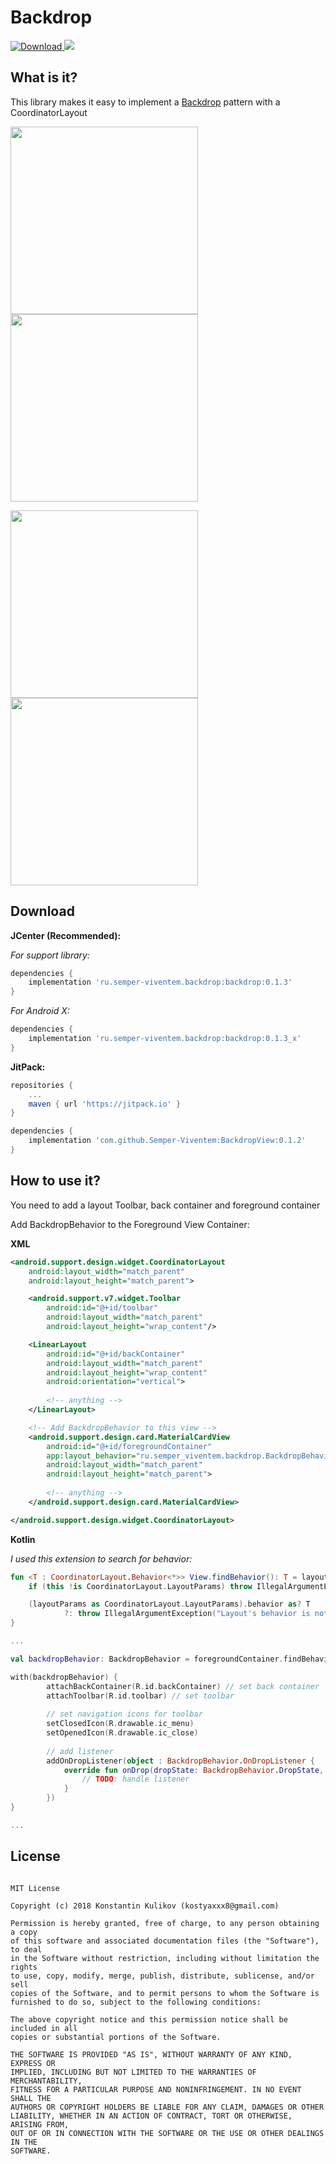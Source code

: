 # Backdrop

[ ![Download](https://api.bintray.com/packages/semper-viventem/maven/backdrop/images/download.svg) ](https://bintray.com/semper-viventem/maven/backdrop/_latestVersion)[![](https://jitpack.io/v/Semper-Viventem/BackdropView.svg)](https://jitpack.io/#Semper-Viventem/BackdropView)


## What is it?
This library makes it easy to implement a [Backdrop](https://material.io/design/components/backdrop.html) pattern with a CoordinatorLayout


<img src="/docs/images/Screenshot_20180722-000750.png" width="300">  <img src="/docs/images/Screenshot_20180722-000754.png" width="300">


<img src="/docs/images/Screenshot_20180722-000802.png" width="300">  <img src="/docs/images/Screenshot_20180722-000806.png" width="300">


## Download
**JCenter (Recommended):**

*For support library:*
```groovy
dependencies {
    implementation 'ru.semper-viventem.backdrop:backdrop:0.1.3'
}
```
*For Android X:*
```groovy
dependencies {
    implementation 'ru.semper-viventem.backdrop:backdrop:0.1.3_x'
}
```
**JitPack:**
```groovy
repositories {
	...
	maven { url 'https://jitpack.io' }
}

dependencies {
    implementation 'com.github.Semper-Viventem:BackdropView:0.1.2'
}
```

## How to use it?
You need to add a layout Toolbar, back container and foreground container

Add BackdropBehavior to the Foreground View Container:

**XML**
```xml
<android.support.design.widget.CoordinatorLayout
    android:layout_width="match_parent"
    android:layout_height="match_parent">

    <android.support.v7.widget.Toolbar
        android:id="@+id/toolbar"
        android:layout_width="match_parent"
        android:layout_height="wrap_content"/>

    <LinearLayout
        android:id="@+id/backContainer"
        android:layout_width="match_parent"
        android:layout_height="wrap_content"
        android:orientation="vertical">
        
        <!-- anything -->
    </LinearLayout>

    <!-- Add BackdropBehavior to this view -->
    <android.support.design.card.MaterialCardView
        android:id="@+id/foregroundContainer"
        app:layout_behavior="ru.semper_viventem.backdrop.BackdropBehavior"
        android:layout_width="match_parent"
        android:layout_height="match_parent">
        
        <!-- anything -->
    </android.support.design.card.MaterialCardView>

</android.support.design.widget.CoordinatorLayout>
```


**Kotlin**

*I used this extension to search for behavior:*
```kotlin
fun <T : CoordinatorLayout.Behavior<*>> View.findBehavior(): T = layoutParams.run {
    if (this !is CoordinatorLayout.LayoutParams) throw IllegalArgumentException("View's layout params should be CoordinatorLayout.LayoutParams")

    (layoutParams as CoordinatorLayout.LayoutParams).behavior as? T
            ?: throw IllegalArgumentException("Layout's behavior is not current behavior")
}
```

```kotlin
...

val backdropBehavior: BackdropBehavior = foregroundContainer.findBehavior() // find behavior

with(backdropBehavior) {
        attachBackContainer(R.id.backContainer) // set back container
        attachToolbar(R.id.toolbar) // set toolbar
        
        // set navigation icons for toolbar
        setClosedIcon(R.drawable.ic_menu)
        setOpenedIcon(R.drawable.ic_close)
        
        // add listener
        addOnDropListener(object : BackdropBehavior.OnDropListener {
            override fun onDrop(dropState: BackdropBehavior.DropState, fromUser: Boolean) {
                // TODO: handle listener            
            }
        })
}

...
```


## License

```

MIT License

Copyright (c) 2018 Konstantin Kulikov (kostyaxxx8@gmail.com)

Permission is hereby granted, free of charge, to any person obtaining a copy
of this software and associated documentation files (the "Software"), to deal
in the Software without restriction, including without limitation the rights
to use, copy, modify, merge, publish, distribute, sublicense, and/or sell
copies of the Software, and to permit persons to whom the Software is
furnished to do so, subject to the following conditions:

The above copyright notice and this permission notice shall be included in all
copies or substantial portions of the Software.

THE SOFTWARE IS PROVIDED "AS IS", WITHOUT WARRANTY OF ANY KIND, EXPRESS OR
IMPLIED, INCLUDING BUT NOT LIMITED TO THE WARRANTIES OF MERCHANTABILITY,
FITNESS FOR A PARTICULAR PURPOSE AND NONINFRINGEMENT. IN NO EVENT SHALL THE
AUTHORS OR COPYRIGHT HOLDERS BE LIABLE FOR ANY CLAIM, DAMAGES OR OTHER
LIABILITY, WHETHER IN AN ACTION OF CONTRACT, TORT OR OTHERWISE, ARISING FROM,
OUT OF OR IN CONNECTION WITH THE SOFTWARE OR THE USE OR OTHER DEALINGS IN THE
SOFTWARE.
```